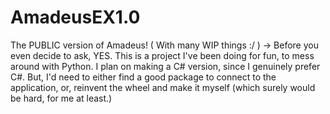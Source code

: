 # AmadeusEX1.0
The PUBLIC version of Amadeus! ( With many WIP things :/ )
-> Before you even decide to ask, YES. This is a project I've been doing for fun, to mess around with Python. I plan on making a C# version, since I genuinely prefer C#. But, I'd need to either find a good package to connect to the application, or, reinvent the wheel and make it myself (which surely would be hard, for me at least.)
